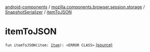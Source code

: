 [android-components](../../index.md) / [mozilla.components.browser.session.storage](../index.md) / [SnapshotSerializer](index.md) / [itemToJSON](./item-to-j-s-o-n.md)

# itemToJSON

`fun itemToJSON(item: `[`Item`](../../mozilla.components.browser.session/-session-manager/-snapshot/-item/index.md)`): <ERROR CLASS>` [(source)](https://github.com/mozilla-mobile/android-components/blob/master/components/browser/session/src/main/java/mozilla/components/browser/session/storage/SnapshotSerializer.kt#L43)